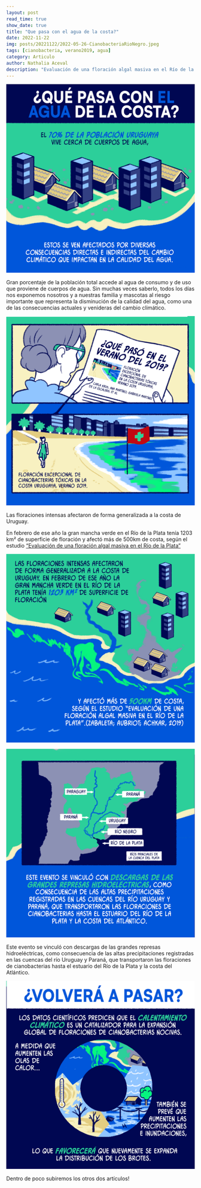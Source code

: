 ```yaml
---
layout: post
read_time: true
show_date: true
title: "Que pasa con el agua de la costa?"
date: 2022-11-22
img: posts/20221122/2022-05-26-CianobacteriaRioNegro.jpeg
tags: [cianobacteria, verano2019, agua]
category: Articulo
author: Nathalia Aceval
description: "Evaluación de una floración algal masiva en el Río de la Plata"
---
```


![ilustracion1](assets/img/posts/20221122/INFOGRAF-1-Leon-Marino-final_01.png)

Gran porcentaje de la población total accede al agua de consumo y de uso que proviene de cuerpos de agua. Sin muchas veces saberlo, todos los días nos exponemos nosotros y a nuestras familia y mascotas al riesgo importante que representa la disminución de la calidad del agua, como una de las consecuencias actuales y venideras del cambio climático.

![ilustracion0](assets/img/posts/20221122/INFOGRAF-1-Leon-Marino-final_02.png)


Las floraciones intensas afectaron de forma generalizada a la costa de Uruguay.

En febrero de ese año la gran mancha verde en el Río de la Plata tenía 1203 km² de superficie de floración y afectó más de 500km de costa, según el estudio [“Evaluación de una floración algal masiva en el Río de la Plata”](https://doi.org/10.1016/j.watres.2020.115944)

  

![ilustracion2](assets/img/posts/20221122/INFOGRAF-1-Leon-Marino-final_03.png)

  

![ilustracion3](assets/img/posts/20221122/INFOGRAF-1-Leon-Marino-final_04.png)

  

Este evento se vinculó con descargas de las grandes represas hidroeléctricas, como consecuencia de las altas precipitaciones registradas en las cuencas del río Uruguay y Paraná, que transportaron las floraciones de cianobacterias hasta el estuario del Río de la Plata y la costa del Atlántico.

  

![ilustracion4](assets/img/posts/20221122/INFOGRAF-1-Leon-Marino-final_05.png)



Dentro de poco subiremos los otros dos artículos!